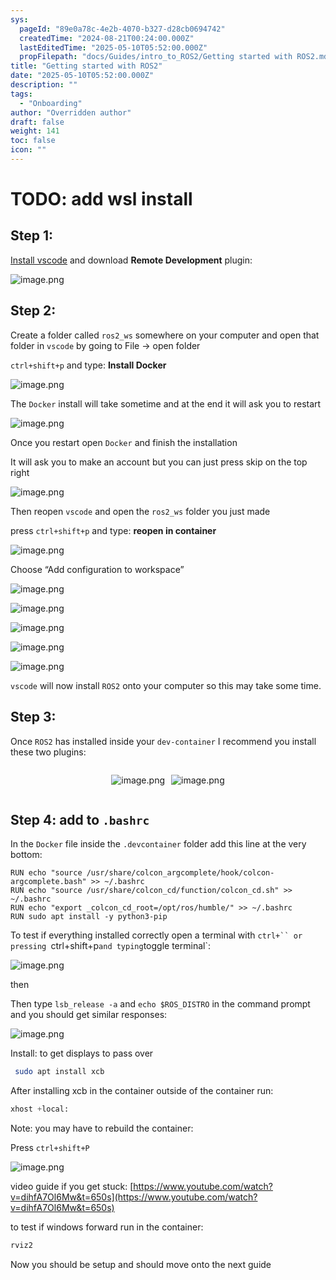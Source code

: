 ```yaml
---
sys:
  pageId: "89e0a78c-4e2b-4070-b327-d28cb0694742"
  createdTime: "2024-08-21T00:24:00.000Z"
  lastEditedTime: "2025-05-10T05:52:00.000Z"
  propFilepath: "docs/Guides/intro_to_ROS2/Getting started with ROS2.md"
title: "Getting started with ROS2"
date: "2025-05-10T05:52:00.000Z"
description: ""
tags:
  - "Onboarding"
author: "Overridden author"
draft: false
weight: 141
toc: false
icon: ""
---
```


# TODO: add wsl install

## Step 1:

[Install vscode](https://code.visualstudio.com/download) and download **Remote Development** plugin:

![image.png](https://prod-files-secure.s3.us-west-2.amazonaws.com/d518164a-d88e-44d1-a4ee-3adb3bd8bce0/efb52993-1881-4a40-b95e-6f020334f022/image.png?X-Amz-Algorithm=AWS4-HMAC-SHA256&X-Amz-Content-Sha256=UNSIGNED-PAYLOAD&X-Amz-Credential=ASIAZI2LB466R46MBPMI%2F20250615%2Fus-west-2%2Fs3%2Faws4_request&X-Amz-Date=20250615T170726Z&X-Amz-Expires=3600&X-Amz-Security-Token=IQoJb3JpZ2luX2VjEF4aCXVzLXdlc3QtMiJIMEYCIQCVc9sN9H6bmyBnZyzqz7VKsFlNSEXjKr7PXu5G9tG9ewIhANdi7rDXouze6GzmaIGQxnhi5auPjWlYSv3YRH5AlO0YKv8DCEcQABoMNjM3NDIzMTgzODA1IgyWFSnl7kmKcm0ZzfEq3ANPPxXz%2Bhw%2BLU3aepP20YhKSsrriwLo3p1M%2FwDoLkS0t%2FXMWb6Jkbgt57r0pPlwDZewzFPdxQtZ9kiVDz1FxjL0MAhVAmdxcec8N5T0ibtMMDLixSeXvlrhvWdO554v1DmaI3wsCRBc0nTb%2BdSZmmxqvr%2FQjciws6bsd0u4ZRdUtYK8M8yVJ%2BaW6tal7qm8Z9l5SlOA0QLnrPEE7agzmFMNQYNWUagAVjQ5GjAn1lZVcPsZSCkZu4XrwWmGfrjIdWSslkeGJ%2FDo4B%2Fkm2z9jniLEP0uHTwQeTMzXKIcDq3eOKiFqXRxig2tc0bInCGfm1B9xzOu%2BSVjOkxA9978%2F9BA6hcMaTfJnBVKNpVSOwjzF2cSAMTawMuktT2hsoYovuxLSJXLJpolTDj3ro5aMP1FBSkcZ82%2Fo3n0niJukq1Ca%2Fh%2BfV8N2vHcac3CKwOtCjmt8y7Gv9k8R%2F%2BZwjle0mIVGtywCUj3Rqiz17tGV1yeOs06Ytq7U37SysFGGtCto8AhbLJ85eQRL4ikPWGTIALKRKjC9Kq4O2yRup3QgGAr15ZJJfCf%2FC%2FM8E8%2B%2Bu2aRycVIauqjfGpR57C4l72%2B1JV9xpmRJ0%2BSAbP6BHroPbwDm1kzDRSdrnVX9xmhzDrprvCBjqkAcn4oEmGhgvoBPn2ngm%2FgT5%2BZ6gvp1OB3QM5VOpjtBJeE5mN6K%2FqYtvYxT1aVh9ljiLCDYGqIzyOkaQ5TWdvcgxDlxGWS%2FTwybP9P3iwQQaBKKp114qGjZq1ierVJKKbgihJLx1XWzsNgZNcDfjp7UVatcmul2kt2KDomZxkFP1%2BuTDuR2XhSOssUlqQVfE7Zhe6qs%2Be2Mh0AmIiEd%2F1pn7h3IQl&X-Amz-Signature=c94eba0419eed31bc333e85c1a6b975266e91b66dc9ac9797ab1136dfce55fee&X-Amz-SignedHeaders=host&x-amz-checksum-mode=ENABLED&x-id=GetObject)

## Step 2:

Create a folder called `ros2_ws` somewhere on your computer and open that folder in `vscode` by going to File → open folder 

`ctrl+shift+p` and type: **Install Docker**

![image.png](https://prod-files-secure.s3.us-west-2.amazonaws.com/d518164a-d88e-44d1-a4ee-3adb3bd8bce0/2269dc0e-1cd5-47ff-bceb-c04ad9b2eab0/image.png?X-Amz-Algorithm=AWS4-HMAC-SHA256&X-Amz-Content-Sha256=UNSIGNED-PAYLOAD&X-Amz-Credential=ASIAZI2LB466R46MBPMI%2F20250615%2Fus-west-2%2Fs3%2Faws4_request&X-Amz-Date=20250615T170726Z&X-Amz-Expires=3600&X-Amz-Security-Token=IQoJb3JpZ2luX2VjEF4aCXVzLXdlc3QtMiJIMEYCIQCVc9sN9H6bmyBnZyzqz7VKsFlNSEXjKr7PXu5G9tG9ewIhANdi7rDXouze6GzmaIGQxnhi5auPjWlYSv3YRH5AlO0YKv8DCEcQABoMNjM3NDIzMTgzODA1IgyWFSnl7kmKcm0ZzfEq3ANPPxXz%2Bhw%2BLU3aepP20YhKSsrriwLo3p1M%2FwDoLkS0t%2FXMWb6Jkbgt57r0pPlwDZewzFPdxQtZ9kiVDz1FxjL0MAhVAmdxcec8N5T0ibtMMDLixSeXvlrhvWdO554v1DmaI3wsCRBc0nTb%2BdSZmmxqvr%2FQjciws6bsd0u4ZRdUtYK8M8yVJ%2BaW6tal7qm8Z9l5SlOA0QLnrPEE7agzmFMNQYNWUagAVjQ5GjAn1lZVcPsZSCkZu4XrwWmGfrjIdWSslkeGJ%2FDo4B%2Fkm2z9jniLEP0uHTwQeTMzXKIcDq3eOKiFqXRxig2tc0bInCGfm1B9xzOu%2BSVjOkxA9978%2F9BA6hcMaTfJnBVKNpVSOwjzF2cSAMTawMuktT2hsoYovuxLSJXLJpolTDj3ro5aMP1FBSkcZ82%2Fo3n0niJukq1Ca%2Fh%2BfV8N2vHcac3CKwOtCjmt8y7Gv9k8R%2F%2BZwjle0mIVGtywCUj3Rqiz17tGV1yeOs06Ytq7U37SysFGGtCto8AhbLJ85eQRL4ikPWGTIALKRKjC9Kq4O2yRup3QgGAr15ZJJfCf%2FC%2FM8E8%2B%2Bu2aRycVIauqjfGpR57C4l72%2B1JV9xpmRJ0%2BSAbP6BHroPbwDm1kzDRSdrnVX9xmhzDrprvCBjqkAcn4oEmGhgvoBPn2ngm%2FgT5%2BZ6gvp1OB3QM5VOpjtBJeE5mN6K%2FqYtvYxT1aVh9ljiLCDYGqIzyOkaQ5TWdvcgxDlxGWS%2FTwybP9P3iwQQaBKKp114qGjZq1ierVJKKbgihJLx1XWzsNgZNcDfjp7UVatcmul2kt2KDomZxkFP1%2BuTDuR2XhSOssUlqQVfE7Zhe6qs%2Be2Mh0AmIiEd%2F1pn7h3IQl&X-Amz-Signature=c8c1bde1fe53815af01e968e2f0fe6daa5c59f3acfc9d60882a143c138c608a7&X-Amz-SignedHeaders=host&x-amz-checksum-mode=ENABLED&x-id=GetObject)

The `Docker` install will take sometime and at the end it will ask you to restart

![image.png](https://prod-files-secure.s3.us-west-2.amazonaws.com/d518164a-d88e-44d1-a4ee-3adb3bd8bce0/ed233f78-be33-4b1f-b89c-9c346c0e961e/image.png?X-Amz-Algorithm=AWS4-HMAC-SHA256&X-Amz-Content-Sha256=UNSIGNED-PAYLOAD&X-Amz-Credential=ASIAZI2LB466R46MBPMI%2F20250615%2Fus-west-2%2Fs3%2Faws4_request&X-Amz-Date=20250615T170726Z&X-Amz-Expires=3600&X-Amz-Security-Token=IQoJb3JpZ2luX2VjEF4aCXVzLXdlc3QtMiJIMEYCIQCVc9sN9H6bmyBnZyzqz7VKsFlNSEXjKr7PXu5G9tG9ewIhANdi7rDXouze6GzmaIGQxnhi5auPjWlYSv3YRH5AlO0YKv8DCEcQABoMNjM3NDIzMTgzODA1IgyWFSnl7kmKcm0ZzfEq3ANPPxXz%2Bhw%2BLU3aepP20YhKSsrriwLo3p1M%2FwDoLkS0t%2FXMWb6Jkbgt57r0pPlwDZewzFPdxQtZ9kiVDz1FxjL0MAhVAmdxcec8N5T0ibtMMDLixSeXvlrhvWdO554v1DmaI3wsCRBc0nTb%2BdSZmmxqvr%2FQjciws6bsd0u4ZRdUtYK8M8yVJ%2BaW6tal7qm8Z9l5SlOA0QLnrPEE7agzmFMNQYNWUagAVjQ5GjAn1lZVcPsZSCkZu4XrwWmGfrjIdWSslkeGJ%2FDo4B%2Fkm2z9jniLEP0uHTwQeTMzXKIcDq3eOKiFqXRxig2tc0bInCGfm1B9xzOu%2BSVjOkxA9978%2F9BA6hcMaTfJnBVKNpVSOwjzF2cSAMTawMuktT2hsoYovuxLSJXLJpolTDj3ro5aMP1FBSkcZ82%2Fo3n0niJukq1Ca%2Fh%2BfV8N2vHcac3CKwOtCjmt8y7Gv9k8R%2F%2BZwjle0mIVGtywCUj3Rqiz17tGV1yeOs06Ytq7U37SysFGGtCto8AhbLJ85eQRL4ikPWGTIALKRKjC9Kq4O2yRup3QgGAr15ZJJfCf%2FC%2FM8E8%2B%2Bu2aRycVIauqjfGpR57C4l72%2B1JV9xpmRJ0%2BSAbP6BHroPbwDm1kzDRSdrnVX9xmhzDrprvCBjqkAcn4oEmGhgvoBPn2ngm%2FgT5%2BZ6gvp1OB3QM5VOpjtBJeE5mN6K%2FqYtvYxT1aVh9ljiLCDYGqIzyOkaQ5TWdvcgxDlxGWS%2FTwybP9P3iwQQaBKKp114qGjZq1ierVJKKbgihJLx1XWzsNgZNcDfjp7UVatcmul2kt2KDomZxkFP1%2BuTDuR2XhSOssUlqQVfE7Zhe6qs%2Be2Mh0AmIiEd%2F1pn7h3IQl&X-Amz-Signature=7bbaa9bb1a2c18a182692b5886cd56e864f6174ac165c0d0e521a44c9bef8643&X-Amz-SignedHeaders=host&x-amz-checksum-mode=ENABLED&x-id=GetObject)

Once you restart open `Docker` and finish the installation

It will ask you to make an account but you can just press skip on the top right

![image.png](https://prod-files-secure.s3.us-west-2.amazonaws.com/d518164a-d88e-44d1-a4ee-3adb3bd8bce0/21010ad9-1659-4fd9-9f59-9932a09b2a3d/image.png?X-Amz-Algorithm=AWS4-HMAC-SHA256&X-Amz-Content-Sha256=UNSIGNED-PAYLOAD&X-Amz-Credential=ASIAZI2LB466R46MBPMI%2F20250615%2Fus-west-2%2Fs3%2Faws4_request&X-Amz-Date=20250615T170726Z&X-Amz-Expires=3600&X-Amz-Security-Token=IQoJb3JpZ2luX2VjEF4aCXVzLXdlc3QtMiJIMEYCIQCVc9sN9H6bmyBnZyzqz7VKsFlNSEXjKr7PXu5G9tG9ewIhANdi7rDXouze6GzmaIGQxnhi5auPjWlYSv3YRH5AlO0YKv8DCEcQABoMNjM3NDIzMTgzODA1IgyWFSnl7kmKcm0ZzfEq3ANPPxXz%2Bhw%2BLU3aepP20YhKSsrriwLo3p1M%2FwDoLkS0t%2FXMWb6Jkbgt57r0pPlwDZewzFPdxQtZ9kiVDz1FxjL0MAhVAmdxcec8N5T0ibtMMDLixSeXvlrhvWdO554v1DmaI3wsCRBc0nTb%2BdSZmmxqvr%2FQjciws6bsd0u4ZRdUtYK8M8yVJ%2BaW6tal7qm8Z9l5SlOA0QLnrPEE7agzmFMNQYNWUagAVjQ5GjAn1lZVcPsZSCkZu4XrwWmGfrjIdWSslkeGJ%2FDo4B%2Fkm2z9jniLEP0uHTwQeTMzXKIcDq3eOKiFqXRxig2tc0bInCGfm1B9xzOu%2BSVjOkxA9978%2F9BA6hcMaTfJnBVKNpVSOwjzF2cSAMTawMuktT2hsoYovuxLSJXLJpolTDj3ro5aMP1FBSkcZ82%2Fo3n0niJukq1Ca%2Fh%2BfV8N2vHcac3CKwOtCjmt8y7Gv9k8R%2F%2BZwjle0mIVGtywCUj3Rqiz17tGV1yeOs06Ytq7U37SysFGGtCto8AhbLJ85eQRL4ikPWGTIALKRKjC9Kq4O2yRup3QgGAr15ZJJfCf%2FC%2FM8E8%2B%2Bu2aRycVIauqjfGpR57C4l72%2B1JV9xpmRJ0%2BSAbP6BHroPbwDm1kzDRSdrnVX9xmhzDrprvCBjqkAcn4oEmGhgvoBPn2ngm%2FgT5%2BZ6gvp1OB3QM5VOpjtBJeE5mN6K%2FqYtvYxT1aVh9ljiLCDYGqIzyOkaQ5TWdvcgxDlxGWS%2FTwybP9P3iwQQaBKKp114qGjZq1ierVJKKbgihJLx1XWzsNgZNcDfjp7UVatcmul2kt2KDomZxkFP1%2BuTDuR2XhSOssUlqQVfE7Zhe6qs%2Be2Mh0AmIiEd%2F1pn7h3IQl&X-Amz-Signature=77095781b239d5099ccf1ff5b73916ca17b9d26ec49fd18faa02f85d2c46dfac&X-Amz-SignedHeaders=host&x-amz-checksum-mode=ENABLED&x-id=GetObject)

Then reopen `vscode` and open the `ros2_ws` folder you just made

press `ctrl+shift+p` and type: **reopen in container**

![image.png](https://prod-files-secure.s3.us-west-2.amazonaws.com/d518164a-d88e-44d1-a4ee-3adb3bd8bce0/4e93b8c2-41ad-488c-8095-c74205196118/image.png?X-Amz-Algorithm=AWS4-HMAC-SHA256&X-Amz-Content-Sha256=UNSIGNED-PAYLOAD&X-Amz-Credential=ASIAZI2LB466R46MBPMI%2F20250615%2Fus-west-2%2Fs3%2Faws4_request&X-Amz-Date=20250615T170726Z&X-Amz-Expires=3600&X-Amz-Security-Token=IQoJb3JpZ2luX2VjEF4aCXVzLXdlc3QtMiJIMEYCIQCVc9sN9H6bmyBnZyzqz7VKsFlNSEXjKr7PXu5G9tG9ewIhANdi7rDXouze6GzmaIGQxnhi5auPjWlYSv3YRH5AlO0YKv8DCEcQABoMNjM3NDIzMTgzODA1IgyWFSnl7kmKcm0ZzfEq3ANPPxXz%2Bhw%2BLU3aepP20YhKSsrriwLo3p1M%2FwDoLkS0t%2FXMWb6Jkbgt57r0pPlwDZewzFPdxQtZ9kiVDz1FxjL0MAhVAmdxcec8N5T0ibtMMDLixSeXvlrhvWdO554v1DmaI3wsCRBc0nTb%2BdSZmmxqvr%2FQjciws6bsd0u4ZRdUtYK8M8yVJ%2BaW6tal7qm8Z9l5SlOA0QLnrPEE7agzmFMNQYNWUagAVjQ5GjAn1lZVcPsZSCkZu4XrwWmGfrjIdWSslkeGJ%2FDo4B%2Fkm2z9jniLEP0uHTwQeTMzXKIcDq3eOKiFqXRxig2tc0bInCGfm1B9xzOu%2BSVjOkxA9978%2F9BA6hcMaTfJnBVKNpVSOwjzF2cSAMTawMuktT2hsoYovuxLSJXLJpolTDj3ro5aMP1FBSkcZ82%2Fo3n0niJukq1Ca%2Fh%2BfV8N2vHcac3CKwOtCjmt8y7Gv9k8R%2F%2BZwjle0mIVGtywCUj3Rqiz17tGV1yeOs06Ytq7U37SysFGGtCto8AhbLJ85eQRL4ikPWGTIALKRKjC9Kq4O2yRup3QgGAr15ZJJfCf%2FC%2FM8E8%2B%2Bu2aRycVIauqjfGpR57C4l72%2B1JV9xpmRJ0%2BSAbP6BHroPbwDm1kzDRSdrnVX9xmhzDrprvCBjqkAcn4oEmGhgvoBPn2ngm%2FgT5%2BZ6gvp1OB3QM5VOpjtBJeE5mN6K%2FqYtvYxT1aVh9ljiLCDYGqIzyOkaQ5TWdvcgxDlxGWS%2FTwybP9P3iwQQaBKKp114qGjZq1ierVJKKbgihJLx1XWzsNgZNcDfjp7UVatcmul2kt2KDomZxkFP1%2BuTDuR2XhSOssUlqQVfE7Zhe6qs%2Be2Mh0AmIiEd%2F1pn7h3IQl&X-Amz-Signature=01c6dfa331ad2d1bb046c759cd887d6c1900edcdba54487ba935c116f4c5d3ed&X-Amz-SignedHeaders=host&x-amz-checksum-mode=ENABLED&x-id=GetObject)

Choose “Add configuration to workspace”

![image.png](https://prod-files-secure.s3.us-west-2.amazonaws.com/d518164a-d88e-44d1-a4ee-3adb3bd8bce0/9560b282-5060-4989-ba37-97e7b2c22476/image.png?X-Amz-Algorithm=AWS4-HMAC-SHA256&X-Amz-Content-Sha256=UNSIGNED-PAYLOAD&X-Amz-Credential=ASIAZI2LB466R46MBPMI%2F20250615%2Fus-west-2%2Fs3%2Faws4_request&X-Amz-Date=20250615T170726Z&X-Amz-Expires=3600&X-Amz-Security-Token=IQoJb3JpZ2luX2VjEF4aCXVzLXdlc3QtMiJIMEYCIQCVc9sN9H6bmyBnZyzqz7VKsFlNSEXjKr7PXu5G9tG9ewIhANdi7rDXouze6GzmaIGQxnhi5auPjWlYSv3YRH5AlO0YKv8DCEcQABoMNjM3NDIzMTgzODA1IgyWFSnl7kmKcm0ZzfEq3ANPPxXz%2Bhw%2BLU3aepP20YhKSsrriwLo3p1M%2FwDoLkS0t%2FXMWb6Jkbgt57r0pPlwDZewzFPdxQtZ9kiVDz1FxjL0MAhVAmdxcec8N5T0ibtMMDLixSeXvlrhvWdO554v1DmaI3wsCRBc0nTb%2BdSZmmxqvr%2FQjciws6bsd0u4ZRdUtYK8M8yVJ%2BaW6tal7qm8Z9l5SlOA0QLnrPEE7agzmFMNQYNWUagAVjQ5GjAn1lZVcPsZSCkZu4XrwWmGfrjIdWSslkeGJ%2FDo4B%2Fkm2z9jniLEP0uHTwQeTMzXKIcDq3eOKiFqXRxig2tc0bInCGfm1B9xzOu%2BSVjOkxA9978%2F9BA6hcMaTfJnBVKNpVSOwjzF2cSAMTawMuktT2hsoYovuxLSJXLJpolTDj3ro5aMP1FBSkcZ82%2Fo3n0niJukq1Ca%2Fh%2BfV8N2vHcac3CKwOtCjmt8y7Gv9k8R%2F%2BZwjle0mIVGtywCUj3Rqiz17tGV1yeOs06Ytq7U37SysFGGtCto8AhbLJ85eQRL4ikPWGTIALKRKjC9Kq4O2yRup3QgGAr15ZJJfCf%2FC%2FM8E8%2B%2Bu2aRycVIauqjfGpR57C4l72%2B1JV9xpmRJ0%2BSAbP6BHroPbwDm1kzDRSdrnVX9xmhzDrprvCBjqkAcn4oEmGhgvoBPn2ngm%2FgT5%2BZ6gvp1OB3QM5VOpjtBJeE5mN6K%2FqYtvYxT1aVh9ljiLCDYGqIzyOkaQ5TWdvcgxDlxGWS%2FTwybP9P3iwQQaBKKp114qGjZq1ierVJKKbgihJLx1XWzsNgZNcDfjp7UVatcmul2kt2KDomZxkFP1%2BuTDuR2XhSOssUlqQVfE7Zhe6qs%2Be2Mh0AmIiEd%2F1pn7h3IQl&X-Amz-Signature=e0eb154a12626313ae4335ff53cfb1c967de40eb8da3829c06322799c6f2775e&X-Amz-SignedHeaders=host&x-amz-checksum-mode=ENABLED&x-id=GetObject)

![image.png](https://prod-files-secure.s3.us-west-2.amazonaws.com/d518164a-d88e-44d1-a4ee-3adb3bd8bce0/2ee63f81-886b-48e8-a553-dc6e5eac99e4/image.png?X-Amz-Algorithm=AWS4-HMAC-SHA256&X-Amz-Content-Sha256=UNSIGNED-PAYLOAD&X-Amz-Credential=ASIAZI2LB466R46MBPMI%2F20250615%2Fus-west-2%2Fs3%2Faws4_request&X-Amz-Date=20250615T170726Z&X-Amz-Expires=3600&X-Amz-Security-Token=IQoJb3JpZ2luX2VjEF4aCXVzLXdlc3QtMiJIMEYCIQCVc9sN9H6bmyBnZyzqz7VKsFlNSEXjKr7PXu5G9tG9ewIhANdi7rDXouze6GzmaIGQxnhi5auPjWlYSv3YRH5AlO0YKv8DCEcQABoMNjM3NDIzMTgzODA1IgyWFSnl7kmKcm0ZzfEq3ANPPxXz%2Bhw%2BLU3aepP20YhKSsrriwLo3p1M%2FwDoLkS0t%2FXMWb6Jkbgt57r0pPlwDZewzFPdxQtZ9kiVDz1FxjL0MAhVAmdxcec8N5T0ibtMMDLixSeXvlrhvWdO554v1DmaI3wsCRBc0nTb%2BdSZmmxqvr%2FQjciws6bsd0u4ZRdUtYK8M8yVJ%2BaW6tal7qm8Z9l5SlOA0QLnrPEE7agzmFMNQYNWUagAVjQ5GjAn1lZVcPsZSCkZu4XrwWmGfrjIdWSslkeGJ%2FDo4B%2Fkm2z9jniLEP0uHTwQeTMzXKIcDq3eOKiFqXRxig2tc0bInCGfm1B9xzOu%2BSVjOkxA9978%2F9BA6hcMaTfJnBVKNpVSOwjzF2cSAMTawMuktT2hsoYovuxLSJXLJpolTDj3ro5aMP1FBSkcZ82%2Fo3n0niJukq1Ca%2Fh%2BfV8N2vHcac3CKwOtCjmt8y7Gv9k8R%2F%2BZwjle0mIVGtywCUj3Rqiz17tGV1yeOs06Ytq7U37SysFGGtCto8AhbLJ85eQRL4ikPWGTIALKRKjC9Kq4O2yRup3QgGAr15ZJJfCf%2FC%2FM8E8%2B%2Bu2aRycVIauqjfGpR57C4l72%2B1JV9xpmRJ0%2BSAbP6BHroPbwDm1kzDRSdrnVX9xmhzDrprvCBjqkAcn4oEmGhgvoBPn2ngm%2FgT5%2BZ6gvp1OB3QM5VOpjtBJeE5mN6K%2FqYtvYxT1aVh9ljiLCDYGqIzyOkaQ5TWdvcgxDlxGWS%2FTwybP9P3iwQQaBKKp114qGjZq1ierVJKKbgihJLx1XWzsNgZNcDfjp7UVatcmul2kt2KDomZxkFP1%2BuTDuR2XhSOssUlqQVfE7Zhe6qs%2Be2Mh0AmIiEd%2F1pn7h3IQl&X-Amz-Signature=826f497124f2be0d349be8c1ae34d89fad397793dd0e3cfd965addb952fc8cd2&X-Amz-SignedHeaders=host&x-amz-checksum-mode=ENABLED&x-id=GetObject)

![image.png](https://prod-files-secure.s3.us-west-2.amazonaws.com/d518164a-d88e-44d1-a4ee-3adb3bd8bce0/ae1580b2-b048-407e-aed9-b584224a7a04/image.png?X-Amz-Algorithm=AWS4-HMAC-SHA256&X-Amz-Content-Sha256=UNSIGNED-PAYLOAD&X-Amz-Credential=ASIAZI2LB466R46MBPMI%2F20250615%2Fus-west-2%2Fs3%2Faws4_request&X-Amz-Date=20250615T170726Z&X-Amz-Expires=3600&X-Amz-Security-Token=IQoJb3JpZ2luX2VjEF4aCXVzLXdlc3QtMiJIMEYCIQCVc9sN9H6bmyBnZyzqz7VKsFlNSEXjKr7PXu5G9tG9ewIhANdi7rDXouze6GzmaIGQxnhi5auPjWlYSv3YRH5AlO0YKv8DCEcQABoMNjM3NDIzMTgzODA1IgyWFSnl7kmKcm0ZzfEq3ANPPxXz%2Bhw%2BLU3aepP20YhKSsrriwLo3p1M%2FwDoLkS0t%2FXMWb6Jkbgt57r0pPlwDZewzFPdxQtZ9kiVDz1FxjL0MAhVAmdxcec8N5T0ibtMMDLixSeXvlrhvWdO554v1DmaI3wsCRBc0nTb%2BdSZmmxqvr%2FQjciws6bsd0u4ZRdUtYK8M8yVJ%2BaW6tal7qm8Z9l5SlOA0QLnrPEE7agzmFMNQYNWUagAVjQ5GjAn1lZVcPsZSCkZu4XrwWmGfrjIdWSslkeGJ%2FDo4B%2Fkm2z9jniLEP0uHTwQeTMzXKIcDq3eOKiFqXRxig2tc0bInCGfm1B9xzOu%2BSVjOkxA9978%2F9BA6hcMaTfJnBVKNpVSOwjzF2cSAMTawMuktT2hsoYovuxLSJXLJpolTDj3ro5aMP1FBSkcZ82%2Fo3n0niJukq1Ca%2Fh%2BfV8N2vHcac3CKwOtCjmt8y7Gv9k8R%2F%2BZwjle0mIVGtywCUj3Rqiz17tGV1yeOs06Ytq7U37SysFGGtCto8AhbLJ85eQRL4ikPWGTIALKRKjC9Kq4O2yRup3QgGAr15ZJJfCf%2FC%2FM8E8%2B%2Bu2aRycVIauqjfGpR57C4l72%2B1JV9xpmRJ0%2BSAbP6BHroPbwDm1kzDRSdrnVX9xmhzDrprvCBjqkAcn4oEmGhgvoBPn2ngm%2FgT5%2BZ6gvp1OB3QM5VOpjtBJeE5mN6K%2FqYtvYxT1aVh9ljiLCDYGqIzyOkaQ5TWdvcgxDlxGWS%2FTwybP9P3iwQQaBKKp114qGjZq1ierVJKKbgihJLx1XWzsNgZNcDfjp7UVatcmul2kt2KDomZxkFP1%2BuTDuR2XhSOssUlqQVfE7Zhe6qs%2Be2Mh0AmIiEd%2F1pn7h3IQl&X-Amz-Signature=d9fa26b37fd0e4adc75a8a23dffc12b4de500a430ec68f3ecadb636a981c7d5b&X-Amz-SignedHeaders=host&x-amz-checksum-mode=ENABLED&x-id=GetObject)

![image.png](https://prod-files-secure.s3.us-west-2.amazonaws.com/d518164a-d88e-44d1-a4ee-3adb3bd8bce0/53255b28-f75e-430f-b9e3-c0ac8577e42b/image.png?X-Amz-Algorithm=AWS4-HMAC-SHA256&X-Amz-Content-Sha256=UNSIGNED-PAYLOAD&X-Amz-Credential=ASIAZI2LB466R46MBPMI%2F20250615%2Fus-west-2%2Fs3%2Faws4_request&X-Amz-Date=20250615T170726Z&X-Amz-Expires=3600&X-Amz-Security-Token=IQoJb3JpZ2luX2VjEF4aCXVzLXdlc3QtMiJIMEYCIQCVc9sN9H6bmyBnZyzqz7VKsFlNSEXjKr7PXu5G9tG9ewIhANdi7rDXouze6GzmaIGQxnhi5auPjWlYSv3YRH5AlO0YKv8DCEcQABoMNjM3NDIzMTgzODA1IgyWFSnl7kmKcm0ZzfEq3ANPPxXz%2Bhw%2BLU3aepP20YhKSsrriwLo3p1M%2FwDoLkS0t%2FXMWb6Jkbgt57r0pPlwDZewzFPdxQtZ9kiVDz1FxjL0MAhVAmdxcec8N5T0ibtMMDLixSeXvlrhvWdO554v1DmaI3wsCRBc0nTb%2BdSZmmxqvr%2FQjciws6bsd0u4ZRdUtYK8M8yVJ%2BaW6tal7qm8Z9l5SlOA0QLnrPEE7agzmFMNQYNWUagAVjQ5GjAn1lZVcPsZSCkZu4XrwWmGfrjIdWSslkeGJ%2FDo4B%2Fkm2z9jniLEP0uHTwQeTMzXKIcDq3eOKiFqXRxig2tc0bInCGfm1B9xzOu%2BSVjOkxA9978%2F9BA6hcMaTfJnBVKNpVSOwjzF2cSAMTawMuktT2hsoYovuxLSJXLJpolTDj3ro5aMP1FBSkcZ82%2Fo3n0niJukq1Ca%2Fh%2BfV8N2vHcac3CKwOtCjmt8y7Gv9k8R%2F%2BZwjle0mIVGtywCUj3Rqiz17tGV1yeOs06Ytq7U37SysFGGtCto8AhbLJ85eQRL4ikPWGTIALKRKjC9Kq4O2yRup3QgGAr15ZJJfCf%2FC%2FM8E8%2B%2Bu2aRycVIauqjfGpR57C4l72%2B1JV9xpmRJ0%2BSAbP6BHroPbwDm1kzDRSdrnVX9xmhzDrprvCBjqkAcn4oEmGhgvoBPn2ngm%2FgT5%2BZ6gvp1OB3QM5VOpjtBJeE5mN6K%2FqYtvYxT1aVh9ljiLCDYGqIzyOkaQ5TWdvcgxDlxGWS%2FTwybP9P3iwQQaBKKp114qGjZq1ierVJKKbgihJLx1XWzsNgZNcDfjp7UVatcmul2kt2KDomZxkFP1%2BuTDuR2XhSOssUlqQVfE7Zhe6qs%2Be2Mh0AmIiEd%2F1pn7h3IQl&X-Amz-Signature=818aea98fdaf5f30e87b34b3f0fa93c4c7fddf8412e8b9dd7214a636a06494cd&X-Amz-SignedHeaders=host&x-amz-checksum-mode=ENABLED&x-id=GetObject)

![image.png](https://prod-files-secure.s3.us-west-2.amazonaws.com/d518164a-d88e-44d1-a4ee-3adb3bd8bce0/7c562767-5af9-4ffb-97d1-327bcdf4ee00/image.png?X-Amz-Algorithm=AWS4-HMAC-SHA256&X-Amz-Content-Sha256=UNSIGNED-PAYLOAD&X-Amz-Credential=ASIAZI2LB466R46MBPMI%2F20250615%2Fus-west-2%2Fs3%2Faws4_request&X-Amz-Date=20250615T170726Z&X-Amz-Expires=3600&X-Amz-Security-Token=IQoJb3JpZ2luX2VjEF4aCXVzLXdlc3QtMiJIMEYCIQCVc9sN9H6bmyBnZyzqz7VKsFlNSEXjKr7PXu5G9tG9ewIhANdi7rDXouze6GzmaIGQxnhi5auPjWlYSv3YRH5AlO0YKv8DCEcQABoMNjM3NDIzMTgzODA1IgyWFSnl7kmKcm0ZzfEq3ANPPxXz%2Bhw%2BLU3aepP20YhKSsrriwLo3p1M%2FwDoLkS0t%2FXMWb6Jkbgt57r0pPlwDZewzFPdxQtZ9kiVDz1FxjL0MAhVAmdxcec8N5T0ibtMMDLixSeXvlrhvWdO554v1DmaI3wsCRBc0nTb%2BdSZmmxqvr%2FQjciws6bsd0u4ZRdUtYK8M8yVJ%2BaW6tal7qm8Z9l5SlOA0QLnrPEE7agzmFMNQYNWUagAVjQ5GjAn1lZVcPsZSCkZu4XrwWmGfrjIdWSslkeGJ%2FDo4B%2Fkm2z9jniLEP0uHTwQeTMzXKIcDq3eOKiFqXRxig2tc0bInCGfm1B9xzOu%2BSVjOkxA9978%2F9BA6hcMaTfJnBVKNpVSOwjzF2cSAMTawMuktT2hsoYovuxLSJXLJpolTDj3ro5aMP1FBSkcZ82%2Fo3n0niJukq1Ca%2Fh%2BfV8N2vHcac3CKwOtCjmt8y7Gv9k8R%2F%2BZwjle0mIVGtywCUj3Rqiz17tGV1yeOs06Ytq7U37SysFGGtCto8AhbLJ85eQRL4ikPWGTIALKRKjC9Kq4O2yRup3QgGAr15ZJJfCf%2FC%2FM8E8%2B%2Bu2aRycVIauqjfGpR57C4l72%2B1JV9xpmRJ0%2BSAbP6BHroPbwDm1kzDRSdrnVX9xmhzDrprvCBjqkAcn4oEmGhgvoBPn2ngm%2FgT5%2BZ6gvp1OB3QM5VOpjtBJeE5mN6K%2FqYtvYxT1aVh9ljiLCDYGqIzyOkaQ5TWdvcgxDlxGWS%2FTwybP9P3iwQQaBKKp114qGjZq1ierVJKKbgihJLx1XWzsNgZNcDfjp7UVatcmul2kt2KDomZxkFP1%2BuTDuR2XhSOssUlqQVfE7Zhe6qs%2Be2Mh0AmIiEd%2F1pn7h3IQl&X-Amz-Signature=ae2cf2464a17dde17a6fedd8d6211a5e3fcd6a88dc101cf735a2440bddc0c3a8&X-Amz-SignedHeaders=host&x-amz-checksum-mode=ENABLED&x-id=GetObject)

`vscode` will now install `ROS2` onto your computer so this may take some time.

## Step 3:

Once `ROS2` has installed inside your `dev-container` I recommend you install these two plugins:

<div style="display: flex;flex-direction: row; column-gap:10px; max-width: 630px;justify-content: center;">
<div>

![image.png](https://prod-files-secure.s3.us-west-2.amazonaws.com/d518164a-d88e-44d1-a4ee-3adb3bd8bce0/3fc3d550-5a54-4ba1-ba6b-faa01cdb7369/image.png?X-Amz-Algorithm=AWS4-HMAC-SHA256&X-Amz-Content-Sha256=UNSIGNED-PAYLOAD&X-Amz-Credential=ASIAZI2LB46644O7YEK2%2F20250615%2Fus-west-2%2Fs3%2Faws4_request&X-Amz-Date=20250615T170729Z&X-Amz-Expires=3600&X-Amz-Security-Token=IQoJb3JpZ2luX2VjEF4aCXVzLXdlc3QtMiJHMEUCIQCr7%2BpggHK3QEHG38weN0BRSFMjDmTeMjQJhciTEYAbWwIgUtUgvgrDqsY%2FByMcG6BBd9uVWWIPEdiS8mspBOpWA90q%2FwMIRxAAGgw2Mzc0MjMxODM4MDUiDM%2FHOMK%2FtaNYSEZOuircA2%2FrJTeNLEn35XSe4w4RpJje%2BihN0JEqqnsIzuA%2BPBAoJh4gW4OQia00C2nQrq3krYnsaENmsDf1xsAEzYtEjL389Ip0DTSPiVr9G7%2B5vmAAboABbPEX%2BRM%2FQ0JBwnh1ZLmMFAiIE%2FoaA0S7K790sIvQlY0sZFA0q%2FxhO%2B1FHdq4aFsYHzQsg6OiZrBEjQNUeYeORubeYYfjGM3IT929p48p59JN33wwkRy55EkeB3Vx%2F3BRchI0Dr4Ufgn8BjzPRrHs7ZeA6RwRVN9e%2FPjQYV91VGKUigbaAxQ9iGsntLldbfk4t%2BhYgtFgJ1BfrcUti%2BTLprtc7L03zNO39qET5gRKTZV%2F45TT2e8v9URVz2hGlZHDnAma0rjvTuLnVkE6AQhPOgdf%2FvIASy%2BOr30Rl9phiShw1SvuzjecuvwE7%2F6aus2wCfKRx%2BR%2FpuVHmRkdcTqppDp%2B91S55nsIVitbAJMd9SqA1XoLrOokI1AI2b9TMLaEZlNyDpqbPMsY%2ByS9YSYlpN4c6xDp2Cc0PXzbthAgR%2B45%2F%2FhdWwSoYorV8XzzTKAy6Un%2F%2BkulNC7Tvehi8mYpVajyUUyR5tXCPWd0ayUXPowptM9M1MIeBcbr8G2iPf%2F1jIBCqsurjgYSMOmmu8IGOqUBYtcyn%2FLLTvQQ3M%2BNHoGyN9N2H8uuPIy7M6uaIweOayI%2FT6AZ9BS49VKM54L%2BFKCaxA3mjUJ1%2BPZ30EpyqWGGoS1wXsK8JYticjmMRieFRs3Vm5BzaLqj9EoMBRXSOoIQpaVZZfELv%2FOJhM610haDt0RqNkJu%2BHCoAsSk7ZzjsWzIlSHglwjPwhoN0nBHYUyBGO%2FsCD0Q%2FQ6tcJGVC9qcyB6hNrlE&X-Amz-Signature=caec1be40a03be5c5c4c33702b0165d9c3506a81f2b74a06921962c37a894638&X-Amz-SignedHeaders=host&x-amz-checksum-mode=ENABLED&x-id=GetObject)

</div>
<div>

![image.png](https://prod-files-secure.s3.us-west-2.amazonaws.com/d518164a-d88e-44d1-a4ee-3adb3bd8bce0/d994cc66-13c2-4093-a5a3-f84cf4601a82/image.png?X-Amz-Algorithm=AWS4-HMAC-SHA256&X-Amz-Content-Sha256=UNSIGNED-PAYLOAD&X-Amz-Credential=ASIAZI2LB4665UU7GQ7E%2F20250615%2Fus-west-2%2Fs3%2Faws4_request&X-Amz-Date=20250615T170730Z&X-Amz-Expires=3600&X-Amz-Security-Token=IQoJb3JpZ2luX2VjEF4aCXVzLXdlc3QtMiJIMEYCIQDyaSSW12q5SdmDpYZjH8KX4q2am6UANOxodVYpLSisnQIhAPyJUbs7lwN%2BPd0VI1ZC5hA%2F%2Bvx8LPMi5sUQiABQLIsLKv8DCEcQABoMNjM3NDIzMTgzODA1Igw085qpwZU6b0MgLjAq3AMmCBII%2FoTCbRpH6j3g5mBRy2qMMAWoz0jlJUF5q3Xhr5sBM0sMVtJj46gZ7acF1NY1zUVFXEo68DvOgGlDFTB544cNFvvLS07DCAVB79A9TJxgDih3L7CCkXwsBMg9zkZR5Qjup1W7MOZTRaG%2FwHw6VNisAWvEMBkns0h1hB9Lp4akWwOmRzGjCs0ZgkmkDLsmwrmyKSQqci%2BzPfSHF%2FdLBSVz7tBAobQN9JuOrqMD2SWv5holKyJr1vp%2BuA0JZXqweoWUCcqBTUoaUujSSXJ%2BgL%2B9ij0sMCFNZLpRXMRVZlNyhtgLCpymeVesCmOCv1TnqdbDq1RAO0yBUevdNi8joWal3AFbXuvuxV8kJ%2FJ7yTQtUwvjKGorWc8bgWm1XBLv%2FdbvlwUvDjkAwuwqpG5o3rVZ3tsvGhK%2FLn6KzZ921T96n38NFYJRQnICWchPtxtZTqhBMOBoeZCMnN7PafyEQeYHleXwWPpHNwye9CJ3Zh1CkbzcsCn1rlhdWOyDds3N0yFCIUJw9CBWbNJfLp2Q9zQlpjRzI849g1YuRgtTrCPGIbU0HiX236%2Bjo82%2FnuDTWSDqB%2BCk1CPR%2B2Wp31SsD6H0quThW3%2BWHnGp7Ku%2BS1wXKOefqRnOdNlCTDDopLvCBjqkAWxZ2SIIyD3zUJ5koIYbzdjTSIiAgCM9lPcXFWs02oW3NICAK3wFni4bL3b3vnxIzrscoAu29rJB%2BvM2b%2BmzkuNEQ1u0z0o2dj%2B5vJbaNZG0lDi8%2BAAaXNu3%2Bzb3OYmn9WUUYFQWpSXEItKvjGBvdU%2FZ5c%2BbG86rgUQ3%2BIbjOWx4P7Mgi%2FItbCS7Q1WklveHtZyIat4ptPsWqyHGcw8wfioOIC8x&X-Amz-Signature=37e11247153aa302f76d2e8c09682532d9f8643c7e277c84913e36087c2e8832&X-Amz-SignedHeaders=host&x-amz-checksum-mode=ENABLED&x-id=GetObject)

</div>
</div>

## Step 4: add to `.bashrc`

In the `Docker` file inside the `.devcontainer` folder add this line at the very bottom: 

```docker
RUN echo "source /usr/share/colcon_argcomplete/hook/colcon-argcomplete.bash" >> ~/.bashrc
RUN echo "source /usr/share/colcon_cd/function/colcon_cd.sh" >> ~/.bashrc
RUN echo "export _colcon_cd_root=/opt/ros/humble/" >> ~/.bashrc
RUN sudo apt install -y python3-pip 
```

To test if everything installed correctly open a terminal with `ctrl+`` or pressing `ctrl+shift+p` and typing `toggle terminal`:

![image.png](https://prod-files-secure.s3.us-west-2.amazonaws.com/d518164a-d88e-44d1-a4ee-3adb3bd8bce0/6a4943d8-b04e-4c02-9a58-775f3384d1a5/image.png?X-Amz-Algorithm=AWS4-HMAC-SHA256&X-Amz-Content-Sha256=UNSIGNED-PAYLOAD&X-Amz-Credential=ASIAZI2LB466R46MBPMI%2F20250615%2Fus-west-2%2Fs3%2Faws4_request&X-Amz-Date=20250615T170726Z&X-Amz-Expires=3600&X-Amz-Security-Token=IQoJb3JpZ2luX2VjEF4aCXVzLXdlc3QtMiJIMEYCIQCVc9sN9H6bmyBnZyzqz7VKsFlNSEXjKr7PXu5G9tG9ewIhANdi7rDXouze6GzmaIGQxnhi5auPjWlYSv3YRH5AlO0YKv8DCEcQABoMNjM3NDIzMTgzODA1IgyWFSnl7kmKcm0ZzfEq3ANPPxXz%2Bhw%2BLU3aepP20YhKSsrriwLo3p1M%2FwDoLkS0t%2FXMWb6Jkbgt57r0pPlwDZewzFPdxQtZ9kiVDz1FxjL0MAhVAmdxcec8N5T0ibtMMDLixSeXvlrhvWdO554v1DmaI3wsCRBc0nTb%2BdSZmmxqvr%2FQjciws6bsd0u4ZRdUtYK8M8yVJ%2BaW6tal7qm8Z9l5SlOA0QLnrPEE7agzmFMNQYNWUagAVjQ5GjAn1lZVcPsZSCkZu4XrwWmGfrjIdWSslkeGJ%2FDo4B%2Fkm2z9jniLEP0uHTwQeTMzXKIcDq3eOKiFqXRxig2tc0bInCGfm1B9xzOu%2BSVjOkxA9978%2F9BA6hcMaTfJnBVKNpVSOwjzF2cSAMTawMuktT2hsoYovuxLSJXLJpolTDj3ro5aMP1FBSkcZ82%2Fo3n0niJukq1Ca%2Fh%2BfV8N2vHcac3CKwOtCjmt8y7Gv9k8R%2F%2BZwjle0mIVGtywCUj3Rqiz17tGV1yeOs06Ytq7U37SysFGGtCto8AhbLJ85eQRL4ikPWGTIALKRKjC9Kq4O2yRup3QgGAr15ZJJfCf%2FC%2FM8E8%2B%2Bu2aRycVIauqjfGpR57C4l72%2B1JV9xpmRJ0%2BSAbP6BHroPbwDm1kzDRSdrnVX9xmhzDrprvCBjqkAcn4oEmGhgvoBPn2ngm%2FgT5%2BZ6gvp1OB3QM5VOpjtBJeE5mN6K%2FqYtvYxT1aVh9ljiLCDYGqIzyOkaQ5TWdvcgxDlxGWS%2FTwybP9P3iwQQaBKKp114qGjZq1ierVJKKbgihJLx1XWzsNgZNcDfjp7UVatcmul2kt2KDomZxkFP1%2BuTDuR2XhSOssUlqQVfE7Zhe6qs%2Be2Mh0AmIiEd%2F1pn7h3IQl&X-Amz-Signature=d4d475d39c61124fdceefe7e6fb6713a212a03649549447de973844a0a4be541&X-Amz-SignedHeaders=host&x-amz-checksum-mode=ENABLED&x-id=GetObject)

then 

Then type `lsb_release -a` and `echo $ROS_DISTRO` in the command prompt and you should get similar responses:

![image.png](https://prod-files-secure.s3.us-west-2.amazonaws.com/d518164a-d88e-44d1-a4ee-3adb3bd8bce0/3e635dec-a805-4e85-8b9e-d000e5b71a4e/image.png?X-Amz-Algorithm=AWS4-HMAC-SHA256&X-Amz-Content-Sha256=UNSIGNED-PAYLOAD&X-Amz-Credential=ASIAZI2LB466R46MBPMI%2F20250615%2Fus-west-2%2Fs3%2Faws4_request&X-Amz-Date=20250615T170726Z&X-Amz-Expires=3600&X-Amz-Security-Token=IQoJb3JpZ2luX2VjEF4aCXVzLXdlc3QtMiJIMEYCIQCVc9sN9H6bmyBnZyzqz7VKsFlNSEXjKr7PXu5G9tG9ewIhANdi7rDXouze6GzmaIGQxnhi5auPjWlYSv3YRH5AlO0YKv8DCEcQABoMNjM3NDIzMTgzODA1IgyWFSnl7kmKcm0ZzfEq3ANPPxXz%2Bhw%2BLU3aepP20YhKSsrriwLo3p1M%2FwDoLkS0t%2FXMWb6Jkbgt57r0pPlwDZewzFPdxQtZ9kiVDz1FxjL0MAhVAmdxcec8N5T0ibtMMDLixSeXvlrhvWdO554v1DmaI3wsCRBc0nTb%2BdSZmmxqvr%2FQjciws6bsd0u4ZRdUtYK8M8yVJ%2BaW6tal7qm8Z9l5SlOA0QLnrPEE7agzmFMNQYNWUagAVjQ5GjAn1lZVcPsZSCkZu4XrwWmGfrjIdWSslkeGJ%2FDo4B%2Fkm2z9jniLEP0uHTwQeTMzXKIcDq3eOKiFqXRxig2tc0bInCGfm1B9xzOu%2BSVjOkxA9978%2F9BA6hcMaTfJnBVKNpVSOwjzF2cSAMTawMuktT2hsoYovuxLSJXLJpolTDj3ro5aMP1FBSkcZ82%2Fo3n0niJukq1Ca%2Fh%2BfV8N2vHcac3CKwOtCjmt8y7Gv9k8R%2F%2BZwjle0mIVGtywCUj3Rqiz17tGV1yeOs06Ytq7U37SysFGGtCto8AhbLJ85eQRL4ikPWGTIALKRKjC9Kq4O2yRup3QgGAr15ZJJfCf%2FC%2FM8E8%2B%2Bu2aRycVIauqjfGpR57C4l72%2B1JV9xpmRJ0%2BSAbP6BHroPbwDm1kzDRSdrnVX9xmhzDrprvCBjqkAcn4oEmGhgvoBPn2ngm%2FgT5%2BZ6gvp1OB3QM5VOpjtBJeE5mN6K%2FqYtvYxT1aVh9ljiLCDYGqIzyOkaQ5TWdvcgxDlxGWS%2FTwybP9P3iwQQaBKKp114qGjZq1ierVJKKbgihJLx1XWzsNgZNcDfjp7UVatcmul2kt2KDomZxkFP1%2BuTDuR2XhSOssUlqQVfE7Zhe6qs%2Be2Mh0AmIiEd%2F1pn7h3IQl&X-Amz-Signature=e79ff7c00f1fc6b92d1afcaef1cb893282de86533a65525c469689489c8fe806&X-Amz-SignedHeaders=host&x-amz-checksum-mode=ENABLED&x-id=GetObject)

Install:  to get displays to pass over

```bash
 sudo apt install xcb
```

After installing xcb in the container outside of the container run:

```python
xhost +local:
```

Note: you may have to rebuild the container:

Press `ctrl+shift+P`

![image.png](https://prod-files-secure.s3.us-west-2.amazonaws.com/d518164a-d88e-44d1-a4ee-3adb3bd8bce0/6c2be660-2618-4c38-9c26-53554f7a0b7b/image.png?X-Amz-Algorithm=AWS4-HMAC-SHA256&X-Amz-Content-Sha256=UNSIGNED-PAYLOAD&X-Amz-Credential=ASIAZI2LB466R46MBPMI%2F20250615%2Fus-west-2%2Fs3%2Faws4_request&X-Amz-Date=20250615T170726Z&X-Amz-Expires=3600&X-Amz-Security-Token=IQoJb3JpZ2luX2VjEF4aCXVzLXdlc3QtMiJIMEYCIQCVc9sN9H6bmyBnZyzqz7VKsFlNSEXjKr7PXu5G9tG9ewIhANdi7rDXouze6GzmaIGQxnhi5auPjWlYSv3YRH5AlO0YKv8DCEcQABoMNjM3NDIzMTgzODA1IgyWFSnl7kmKcm0ZzfEq3ANPPxXz%2Bhw%2BLU3aepP20YhKSsrriwLo3p1M%2FwDoLkS0t%2FXMWb6Jkbgt57r0pPlwDZewzFPdxQtZ9kiVDz1FxjL0MAhVAmdxcec8N5T0ibtMMDLixSeXvlrhvWdO554v1DmaI3wsCRBc0nTb%2BdSZmmxqvr%2FQjciws6bsd0u4ZRdUtYK8M8yVJ%2BaW6tal7qm8Z9l5SlOA0QLnrPEE7agzmFMNQYNWUagAVjQ5GjAn1lZVcPsZSCkZu4XrwWmGfrjIdWSslkeGJ%2FDo4B%2Fkm2z9jniLEP0uHTwQeTMzXKIcDq3eOKiFqXRxig2tc0bInCGfm1B9xzOu%2BSVjOkxA9978%2F9BA6hcMaTfJnBVKNpVSOwjzF2cSAMTawMuktT2hsoYovuxLSJXLJpolTDj3ro5aMP1FBSkcZ82%2Fo3n0niJukq1Ca%2Fh%2BfV8N2vHcac3CKwOtCjmt8y7Gv9k8R%2F%2BZwjle0mIVGtywCUj3Rqiz17tGV1yeOs06Ytq7U37SysFGGtCto8AhbLJ85eQRL4ikPWGTIALKRKjC9Kq4O2yRup3QgGAr15ZJJfCf%2FC%2FM8E8%2B%2Bu2aRycVIauqjfGpR57C4l72%2B1JV9xpmRJ0%2BSAbP6BHroPbwDm1kzDRSdrnVX9xmhzDrprvCBjqkAcn4oEmGhgvoBPn2ngm%2FgT5%2BZ6gvp1OB3QM5VOpjtBJeE5mN6K%2FqYtvYxT1aVh9ljiLCDYGqIzyOkaQ5TWdvcgxDlxGWS%2FTwybP9P3iwQQaBKKp114qGjZq1ierVJKKbgihJLx1XWzsNgZNcDfjp7UVatcmul2kt2KDomZxkFP1%2BuTDuR2XhSOssUlqQVfE7Zhe6qs%2Be2Mh0AmIiEd%2F1pn7h3IQl&X-Amz-Signature=a9cb33c45a7dbf935ba24475c4bfe165ffc0598c7bd044e8f13efafc6f0b6204&X-Amz-SignedHeaders=host&x-amz-checksum-mode=ENABLED&x-id=GetObject)

video guide if you get stuck: [https://www.youtube.com/watch?v=dihfA7Ol6Mw&t=650s](https://www.youtube.com/watch?v=dihfA7Ol6Mw&t=650s)

to test if windows forward run in the container:

```bash
rviz2
```

Now you should be setup and should move onto the next guide 
